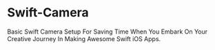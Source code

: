 # Swift-Camera
Basic Swift Camera Setup For Saving Time When You Embark On Your Creative Journey In Making Awesome Swift iOS Apps.

